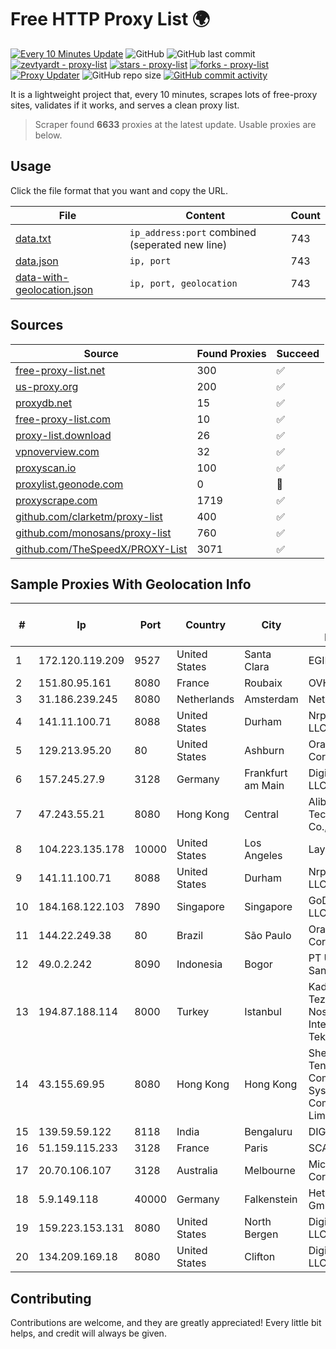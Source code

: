 
# Free HTTP Proxy List 🌍

[![Every 10 Minutes Update](https://github.com/mertguvencli/http-proxy-list/actions/workflows/main.yml/badge.svg?branch=main)](https://github.com/mertguvencli/http-proxy-list/actions/workflows/main.yml)
![GitHub](https://img.shields.io/github/license/mertguvencli/http-proxy-list)
![GitHub last commit](https://img.shields.io/github/last-commit/mertguvencli/http-proxy-list)
[![zevtyardt - proxy-list](https://img.shields.io/static/v1?label=zevtyardt&message=proxy-list&color=blue&logo=github)](https://github.com/zevtyardt/proxy-list "Go to GitHub repo")
[![stars - proxy-list](https://img.shields.io/github/stars/zevtyardt/proxy-list?style=social)](https://github.com/zevtyardt/proxy-list)
[![forks - proxy-list](https://img.shields.io/github/forks/zevtyardt/proxy-list?style=social)](https://github.com/zevtyardt/proxy-list)
[![Proxy Updater](https://github.com/zevtyardt/proxy-list/workflows/Proxy%20Updater/badge.svg)](https://github.com/zevtyardt/proxy-list/actions?query=workflow:"Proxy+Updater")
![GitHub repo size](https://img.shields.io/github/repo-size/zevtyardt/proxy-list)
[![GitHub commit activity](https://img.shields.io/github/commit-activity/m/zevtyardt/proxy-list?logo=commits)](https://github.com/zevtyardt/proxy-list/commits/main)

It is a lightweight project that, every 10 minutes, scrapes lots of free-proxy sites, validates if it works, and serves a clean proxy list.

> Scraper found **6633** proxies at the latest update. Usable proxies are below.

## Usage

Click the file format that you want and copy the URL.

|File|Content|Count|
|----|-------|-----|
|[data.txt](https://raw.githubusercontent.com/mertguvencli/http-proxy-list/main/proxy-list/data.txt)|`ip_address:port` combined (seperated new line)|743|
|[data.json](https://raw.githubusercontent.com/mertguvencli/http-proxy-list/main/proxy-list/data.json)|`ip, port`|743|
|[data-with-geolocation.json](https://raw.githubusercontent.com/mertguvencli/http-proxy-list/main/proxy-list/data-with-geolocation.json)|`ip, port, geolocation`|743|

## Sources

|Source|Found Proxies|Succeed|
|------|-------------|-------|
|[free-proxy-list.net](https://free-proxy-list.net)|300|✅|
|[us-proxy.org](https://www.us-proxy.org)|200|✅|
|[proxydb.net](http://proxydb.net)|15|✅|
|[free-proxy-list.com](https://free-proxy-list.com/?page=&port=&type%5B%5D=http&type%5B%5D=https&up_time=0&search=Search)|10|✅|
|[proxy-list.download](https://www.proxy-list.download/HTTP)|26|✅|
|[vpnoverview.com](https://vpnoverview.com/privacy/anonymous-browsing/free-proxy-servers)|32|✅|
|[proxyscan.io](https://www.proxyscan.io)|100|✅|
|[proxylist.geonode.com](https://proxylist.geonode.com/api/proxy-list?limit=300&page=1&sort_by=lastChecked&sort_type=desc&protocols=http,https)|0|🚫|
|[proxyscrape.com](https://api.proxyscrape.com/v2/?request=displayproxies&protocol=http&timeout=10000&country=all&ssl=all&anonymity=all)|1719|✅|
|[github.com/clarketm/proxy-list](https://raw.githubusercontent.com/clarketm/proxy-list/master/proxy-list-raw.txt)|400|✅|
|[github.com/monosans/proxy-list](https://raw.githubusercontent.com/monosans/proxy-list/main/proxies/http.txt)|760|✅|
|[github.com/TheSpeedX/PROXY-List](https://raw.githubusercontent.com/TheSpeedX/PROXY-List/master/http.txt)|3071|✅|


## Sample Proxies With Geolocation Info

|#|Ip|Port|Country|City|Internet Service Provider|
|-|--|----|-------|----|-------------------------|
|1|172.120.119.209|9527|United States|Santa Clara|EGIHosting|
|2|151.80.95.161|8080|France|Roubaix|OVH SAS|
|3|31.186.239.245|8080|Netherlands|Amsterdam|NetSkope Inc|
|4|141.11.100.71|8088|United States|Durham|Nrp Network LLC|
|5|129.213.95.20|80|United States|Ashburn|Oracle Corporation|
|6|157.245.27.9|3128|Germany|Frankfurt am Main|DigitalOcean, LLC|
|7|47.243.55.21|8080|Hong Kong|Central|Alibaba (US) Technology Co., Ltd.|
|8|104.223.135.178|10000|United States|Los Angeles|LayerHost|
|9|141.11.100.71|8088|United States|Durham|Nrp Network LLC|
|10|184.168.122.103|7890|Singapore|Singapore|GoDaddy.com, LLC|
|11|144.22.249.38|80|Brazil|São Paulo|Oracle Corporation|
|12|49.0.2.242|8090|Indonesia|Bogor|PT Usaha Adi Sanggoro|
|13|194.87.188.114|8000|Turkey|Istanbul|Kadir Huseyin Tezcan Nosspeed Internet Teknolojileri|
|14|43.155.69.95|8080|Hong Kong|Hong Kong|Shenzhen Tencent Computer Systems Company Limited|
|15|139.59.59.122|8118|India|Bengaluru|DIGITALOCEAN|
|16|51.159.115.233|3128|France|Paris|SCALEWAY|
|17|20.70.106.107|3128|Australia|Melbourne|Microsoft Corporation|
|18|5.9.149.118|40000|Germany|Falkenstein|Hetzner Online GmbH|
|19|159.223.153.131|8080|United States|North Bergen|DigitalOcean, LLC|
|20|134.209.169.18|8080|United States|Clifton|DigitalOcean, LLC|



## Contributing

Contributions are welcome, and they are greatly appreciated! Every
little bit helps, and credit will always be given.

